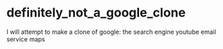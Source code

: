 # definitely_not_a_google_clone
I will attempt to make a clone of google:
the search engine
youtube
email service
maps
